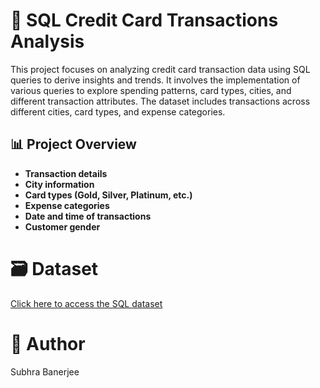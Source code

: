 # 🧮 SQL Credit Card Transactions Analysis
This project focuses on analyzing credit card transaction data using SQL queries to derive insights and trends. It involves the implementation of various queries to explore spending patterns, card types, cities, and different transaction attributes. The dataset includes transactions across different cities, card types, and expense categories.

## 📊 Project Overview
- **Transaction details**
- **City information**
- **Card types (Gold, Silver, Platinum, etc.)**
- **Expense categories**
- **Date and time of transactions**
- **Customer gender**

# 🗃️ Dataset
[Click here to access the SQL dataset](https://github.com/subhra8888/SQL-Data-Analysis-on-Credit-Card-Transactions/blob/main/credit_card_transcations.csv)

# 📌 Author
Subhra Banerjee
